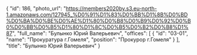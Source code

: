 {
    "id": 186,
    "photo_url": "https://members2020by.s3.eu-north-1.amazonaws.com/127945_%D0%91%D1%83%D0%BB%D1%8B%D0%BD%D0%BA%D0%BE%D0%AE%D1%80%D0%B8%D0%B9%D0%92%D0%B0%D0%BB%D0%B5%D1%80%D1%8C%D0%B5%D0%B2%D0%B8%D1%87",
    "full_name": "Булынко Юрий Валерьевич",
    "offices": [
        {
            "id": "03-01",
            "name": "Прокуратура г.Гомеля",
            "position": "Прокурор г.Гомеля"
        }
    ],
    "title": "Булынко Юрий Валерьевич"
}